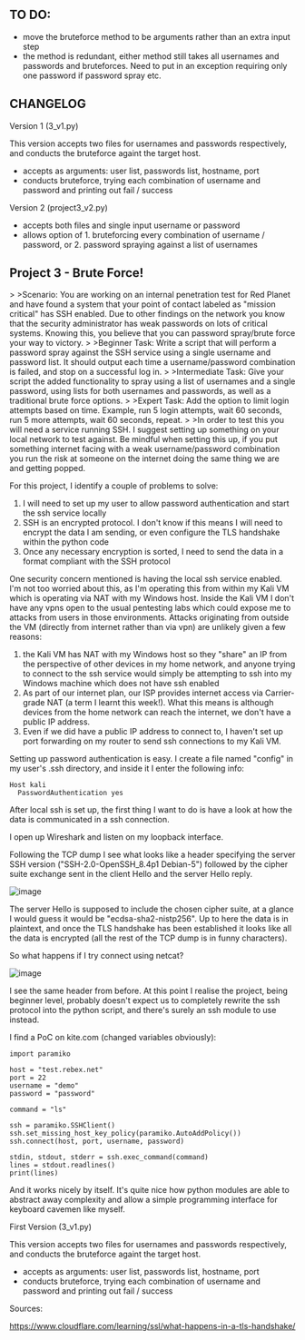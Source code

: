 <h2>TO DO:</h2>

- move the bruteforce method to be arguments rather than an extra input step
- the method is redundant, either method still takes all usernames and passwords and bruteforces. Need to put in an exception requiring only one password if password spray etc. 

<h2>CHANGELOG</h2>

Version 1 (3_v1.py)

This version accepts two files for usernames and passwords respectively, and conducts the bruteforce againt the target host.

- accepts as arguments: user list, passwords list, hostname, port
- conducts bruteforce, trying each combination of username and password and printing out fail / success

Version 2 (project3_v2.py)

- accepts both files and single input username or password
- allows option of 1. bruteforcing every combination of username / password, or 2. password spraying against a list of usernames

<h2>Project 3 - Brute Force!</h2>
>
>Scenario: You are working on an internal penetration test for Red Planet and have found a system that your point of contact labeled as "mission critical" has SSH enabled. Due to other findings on the network you know that the security administrator has weak passwords on lots of critical systems. Knowing this, you believe that you can password spray/brute force your way to victory.
>
>Beginner Task: Write a script that will perform a password spray against the SSH service using a single username and password list. It should output each time a username/password combination is failed, and stop on a successful log in.
>
>Intermediate Task: Give your script the added functionality to spray using a list of usernames and a single password, using lists for both usernames and passwords, as well as a traditional brute force options.
>
>Expert Task: Add the option to limit login attempts based on time. Example, run 5 login attempts, wait 60 seconds, run 5 more attempts, wait 60 seconds, repeat.
>
>In order to test this you will need a service running SSH. I suggest setting up something on your local network to test against. Be mindful when setting this up, if you put something internet facing with a weak username/password combination you run the risk at someone on the internet doing the same thing we are and getting popped.

For this project, I identify a couple of problems to solve:

1. I will need to set up my user to allow password authentication and start the ssh service locally
2. SSH is an encrypted protocol. I don't know if this means I will need to encrypt the data I am sending, or even configure the TLS handshake within the python code
3. Once any necessary encryption is sorted, I need to send the data in a format compliant with the SSH protocol


One security concern mentioned is having the local ssh service enabled. I'm not too worried about this, as I'm operating this from within my Kali VM which is operating via NAT with my Windows host.
Inside the Kali VM I don't have any vpns open to the usual pentesting labs which could expose me to attacks from users in those environments.
Attacks originating from outside the VM (directly from internet rather than via vpn) are unlikely given a few reasons:

1. the Kali VM has NAT with my Windows host so they "share" an IP from the perspective of other devices in my home network, and anyone trying to connect to the ssh service would simply be attempting to ssh into my Windows machine which does not have ssh enabled
2. As part of our internet plan, our ISP provides internet access via Carrier-grade NAT (a term I learnt this week!). What this means is although devices from the home network can reach the internet, we don't have a public IP address.
3. Even if we did have a public IP address to connect to, I haven't set up port forwarding on my router to send ssh connections to my Kali VM.


Setting up password authentication is easy. I create a file named "config" in my user's .ssh directory, and inside it I enter the following info:

```
Host kali
  PasswordAuthentication yes
```

After local ssh is set up, the first thing I want to do is have a look at how the data is communicated in a ssh connection.

I open up Wireshark and listen on my loopback interface.

Following the TCP dump I see what looks like a header specifying the server SSH version ("SSH-2.0-OpenSSH_8.4p1 Debian-5") followed by the cipher suite exchange sent in the client Hello and the server Hello reply.

![image](https://user-images.githubusercontent.com/44827973/139769907-d81dc074-4aee-43ec-b4f3-1ad36ef662dd.png)

The server Hello is supposed to include the chosen cipher suite, at a glance I would guess it would be "ecdsa-sha2-nistp256". Up to here the data is in plaintext, and once the TLS handshake has been established it looks like all the data is encrypted (all the rest of the TCP dump is in funny characters).

So what happens if I try connect using netcat?

![image](https://user-images.githubusercontent.com/44827973/139771654-12d7dad4-2b15-4c14-84df-9590be7cddd7.png)

I see the same header from before. At this point I realise the project, being beginner level, probably doesn't expect us to completely rewrite the ssh protocol into the python script, and there's surely an ssh module to use instead.


I find a PoC on kite.com (changed variables obviously):

```
import paramiko

host = "test.rebex.net"
port = 22
username = "demo"
password = "password"

command = "ls"

ssh = paramiko.SSHClient()
ssh.set_missing_host_key_policy(paramiko.AutoAddPolicy())
ssh.connect(host, port, username, password)

stdin, stdout, stderr = ssh.exec_command(command)
lines = stdout.readlines()
print(lines)
```
And it works nicely by itself. It's quite nice how python modules are able to abstract away complexity and allow a simple programming interface for keyboard cavemen like myself.

First Version (3_v1.py)

This version accepts two files for usernames and passwords respectively, and conducts the bruteforce againt the target host.

- accepts as arguments: user list, passwords list, hostname, port
- conducts bruteforce, trying each combination of username and password and printing out fail / success


Sources:

https://www.cloudflare.com/learning/ssl/what-happens-in-a-tls-handshake/
